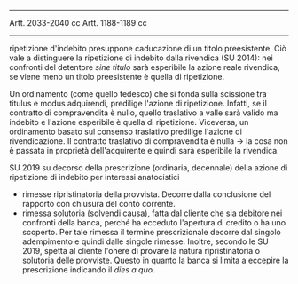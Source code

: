 ______
Artt. 2033-2040 cc
Artt. 1188-1189 cc
________

ripetizione d'indebito presuppone caducazione di un titolo preesistente. Ciò vale a distinguere la ripetizione di indebito dalla rivendica (SU 2014): nei confronti del detentore *sine titulo* sarà esperibile la azione reale rivendica, se viene meno un titolo preesistente è quella di ripetizione.


Un ordinamento (come quello tedesco) che si fonda sulla scissione tra  titulus e modus adquirendi, predilige l'azione di ripetizione. Infatti, se il contratto di compravendita è nullo, quello traslativo a valle sarà valido ma indebito e l'azione esperibile è quella di ripetizione.
Viceversa, un ordinamento basato sul consenso traslativo predilige l'azione di rivendicazione. Il contratto traslativo di compravendita è nulla -> la cosa non è passata in proprietà dell'acquirente e quindi sarà esperibile la rivendica.

SU 2019 su decorso della prescrizione (ordinaria, decennale) della azione di ripetizione di indebito per interessi anatocistici
- rimesse ripristinatoria della provvista. Decorre dalla conclusione del rapporto con chiusura del conto corrente.
- rimessa solutoria (solvendi causa), fatta dal cliente che sia debitore nei confronti della banca, perché ha ecceduto l'apertura di credito o ha uno scoperto. Per tale rimessa il termine prescrizionale decorre dal singolo adempimento e quindi dalle singole rimesse.
Inoltre, secondo le SU 2019, spetta al cliente l'onere di provare la natura ripristinatoria o solutoria delle provviste. Questo in quanto la banca si limita a eccepire la prescrizione indicando il *dies a quo*.